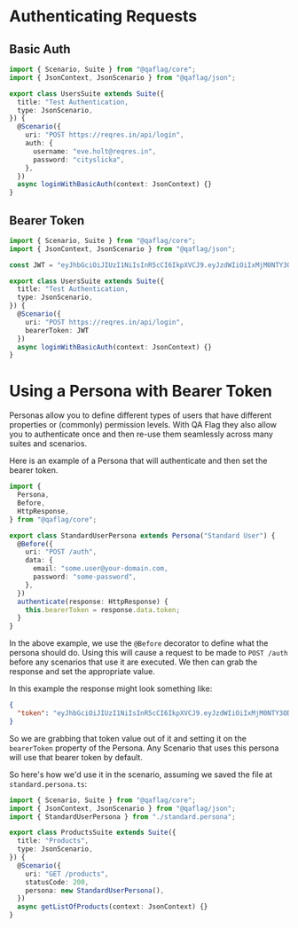# Authenticating Requests

## Basic Auth

```typescript
import { Scenario, Suite } from "@qaflag/core";
import { JsonContext, JsonScenario } from "@qaflag/json";

export class UsersSuite extends Suite({
  title: "Test Authentication,
  type: JsonScenario,
}) {
  @Scenario({
    uri: "POST https://reqres.in/api/login",
    auth: {
      username: "eve.holt@reqres.in",
      password: "cityslicka",
    },
  })
  async loginWithBasicAuth(context: JsonContext) {}
}
```

## Bearer Token

```typescript
import { Scenario, Suite } from "@qaflag/core";
import { JsonContext, JsonScenario } from "@qaflag/json";

const JWT = "eyJhbGciOiJIUzI1NiIsInR5cCI6IkpXVCJ9.eyJzdWIiOiIxMjM0NTY3ODkwIiwibmFtZSI6IkpvaG4gRG9lIiwiaWF0IjoxNTE2MjM5MDIyfQ.SflKxwRJSMeKKF2QT4fwpMeJf36POk6yJV_adQssw5c";

export class UsersSuite extends Suite({
  title: "Test Authentication,
  type: JsonScenario,
}) {
  @Scenario({
    uri: "POST https://reqres.in/api/login",
    bearerToken: JWT
  })
  async loginWithBasicAuth(context: JsonContext) {}
}
```

# Using a Persona with Bearer Token

Personas allow you to define different types of users that have different properties or (commonly) permission levels. With QA Flag they also allow you to authenticate once and then re-use them seamlessly across many suites and scenarios.

Here is an example of a Persona that will authenticate and then set the bearer token.

```typescript
import {
  Persona,
  Before,
  HttpResponse,
} from "@qaflag/core";

export class StandardUserPersona extends Persona("Standard User") {
  @Before({
    uri: "POST /auth",
    data: {
      email: "some.user@your-domain.com,
      password: "some-password",
    },
  })
  authenticate(response: HttpResponse) {
    this.bearerToken = response.data.token;
  }
}
```

In the above example, we use the `@Before` decorator to define what the persona should do. Using this will cause a request to be made to `POST /auth` before any scenarios that use it are executed. We then can grab the response and set the appropriate value.

In this example the response might look something like:

```json
{
  "token": "eyJhbGciOiJIUzI1NiIsInR5cCI6IkpXVCJ9.eyJzdWIiOiIxMjM0NTY3ODkwIiwibmFtZSI6IkpvaG4gRG9lIiwiaWF0IjoxNTE2MjM5MDIyfQ.SflKxwRJSMeKKF2QT4fwpMeJf36POk6yJV_adQssw5c"
}
```

So we are grabbing that token value out of it and setting it on the `bearerToken` property of the Persona. Any Scenario that uses this persona will use that bearer token by default.

So here's how we'd use it in the scenario, assuming we saved the file at `standard.persona.ts`:

```typescript
import { Scenario, Suite } from "@qaflag/core";
import { JsonContext, JsonScenario } from "@qaflag/json";
import { StandardUserPersona } from "./standard.persona";

export class ProductsSuite extends Suite({
  title: "Products",
  type: JsonScenario,
}) {
  @Scenario({
    uri: "GET /products",
    statusCode: 200,
    persona: new StandardUserPersona(),
  })
  async getListOfProducts(context: JsonContext) {}
}
```
